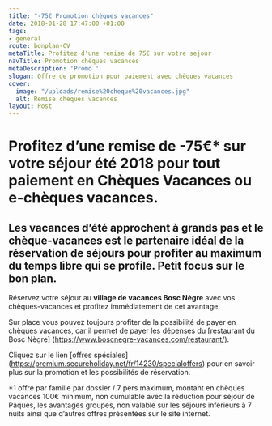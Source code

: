 ```yaml
---
title: "-75€ Promotion chèques vacances"
date: 2018-01-28 17:47:00 +01:00
tags:
- general
route: bonplan-CV
metaTitle: Profitez d'une remise de 75€ sur votre sejour
navTitle: Promotion chèques vacances
metaDescription: 'Promo '
slogan: Offre de promotion pour paiement avec chèques vacances
cover:
  image: "/uploads/remise%20cheque%20vacances.jpg"
  alt: Remise cheques vacances
layout: Post
---
```


# Profitez d’une remise de -75€* sur votre séjour été 2018 pour tout paiement en Chèques Vacances ou e-chèques vacances. 

## Les vacances d’été approchent à grands pas et le chèque-vacances est le partenaire idéal de la réservation de séjours pour profiter au maximum du temps libre qui se profile. Petit focus sur le bon plan. 

Réservez votre séjour au **village de vacances Bosc Nègre** avec vos chèques-vacances et profitez immédiatement de cet avantage. 

Sur place vous pouvez toujours profiter de la possibilité de payer en chèques vacances, car il permet de payer les dépenses du [restaurant du Bosc Nègre] (https://www.boscnegre-vacances.com/restaurant/). 


Cliquez sur le lien [offres spéciales] (https://premium.secureholiday.net/fr/14230/specialoffers) pour en savoir plus sur la promotion et les possibilités de réservation. 


*1 offre par famille par dossier / 7 pers maximum, montant en chèques vacances 100€ minimum, non cumulable avec la réduction pour séjour de Pâques, les avantages groupes, non valable sur les séjours inférieurs à 7 nuits ainsi que d’autres offres présentées sur le site internet.
